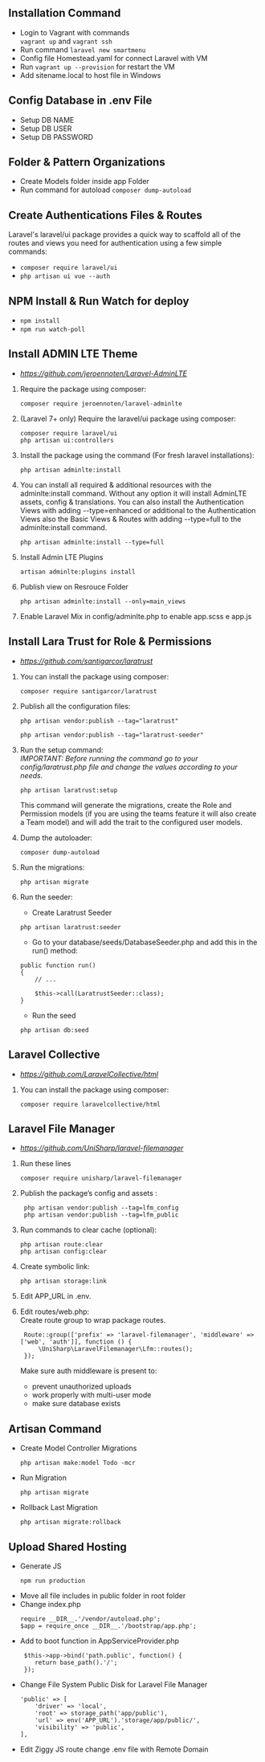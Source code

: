 ## Installation Command
- Login to Vagrant with commands <br>
`vagrant up` and `vagrant ssh` <br>
- Run command 
`laravel new smartmenu`
- Config file Homestead.yaml for connect Laravel with VM
- Run `vagrant up --provision` for restart the VM
- Add sitename.local to host file in Windows

## Config Database in .env File
- Setup DB NAME
- Setup DB USER
- Setup DB PASSWORD

## Folder & Pattern Organizations
- Create Models folder inside app Folder
- Run command for autoload `composer dump-autoload`

## Create Authentications Files & Routes
Laravel's laravel/ui package provides a quick way to scaffold all of the routes and views you need for authentication using a few simple commands:
- `composer require laravel/ui`
- `php artisan ui vue --auth`

## NPM Install & Run Watch for deploy
- `npm install`
- `npm run watch-poll`

## Install ADMIN LTE Theme
- *https://github.com/jeroennoten/Laravel-AdminLTE*
1. Require the package using composer:
    ```
    composer require jeroennoten/laravel-adminlte
    ```
2. (Laravel 7+ only) Require the laravel/ui package using composer:
    ```
    composer require laravel/ui
    php artisan ui:controllers
    ```
3. Install the package using the command (For fresh laravel installations):
    ```
    php artisan adminlte:install
    ```
4. You can install all required & additional resources with the adminlte:install command.
   Without any option it will install AdminLTE assets, config & translations. You can also install the Authentication 
   Views with adding --type=enhanced or additional to the Authentication Views also the Basic Views & Routes with adding 
   --type=full to the adminlte:install command.
    ```
    php artisan adminlte:install --type=full
    ```
   
5. Install Admin LTE Plugins
    ```
    artisan adminlte:plugins install
    ```
   
6. Publish view on Resrouce Folder
    ```
    php artisan adminlte:install --only=main_views
    ```
   
7. Enable Laravel Mix in config/adminlte.php to enable app.scss e app.js

  
## Install Lara Trust for Role & Permissions
- *https://github.com/santigarcor/laratrust*
1. You can install the package using composer:
    ```
    composer require santigarcor/laratrust
    ```
2. Publish all the configuration files:
    ```
    php artisan vendor:publish --tag="laratrust"
   ```
   ```
   php artisan vendor:publish --tag="laratrust-seeder"
   ```
3. Run the setup command:<br>
   *IMPORTANT:   Before running the command go to your config/laratrust.php file and change the values according to your needs.*
   ```
   php artisan laratrust:setup
   ```
   This command will generate the migrations, create the Role and Permission models (if you are using the teams feature it will also create a Team model) and will add the trait to the configured user models.
 4. Dump the autoloader:
    ```
    composer dump-autoload
    ```
 5. Run the migrations:
    ```
    php artisan migrate
    ```
 6. Run the seeder:<br>
    - Create Laratrust Seeder
    ```
    php artisan laratrust:seeder
    ```
    - Go to your database/seeds/DatabaseSeeder.php and add this in the run() method:
    ```
    public function run()
    {
        // ...
    
        $this->call(LaratrustSeeder::class);
    }
    ```  
    - Run the seed
     
    ```
    php artisan db:seed
    ```
## Laravel Collective
- *https://github.com/LaravelCollective/html*
1. You can install the package using composer:
    ```
    composer require laravelcollective/html
    ```
## Laravel File Manager
- *https://github.com/UniSharp/laravel-filemanager*
1. Run these lines
    ```
    composer require unisharp/laravel-filemanager
    ```

2. Publish the package’s config and assets :
    ```
     php artisan vendor:publish --tag=lfm_config
     php artisan vendor:publish --tag=lfm_public
    ```

3. Run commands to clear cache (optional):
    ```
    php artisan route:clear
    php artisan config:clear
    ```
4. Create symbolic link:
    ```
    php artisan storage:link
    ```
5. Edit APP_URL in .env.
 
6. Edit routes/web.php: <br>
Create route group to wrap package routes.
     ```
      Route::group(['prefix' => 'laravel-filemanager', 'middleware' => ['web', 'auth']], function () {
          \UniSharp\LaravelFilemanager\Lfm::routes();
      });
    ```
    Make sure auth middleware is present to:<br>
    - prevent unauthorized uploads
    - work properly with multi-user mode
    - make sure database exists

## Artisan Command
- Create Model Controller Migrations
    ```
    php artisan make:model Todo -mcr
    ```
- Run Migration
    ```
    php artisan migrate
    ```
- Rollback Last Migration
    ```
    php artisan migrate:rollback
    ```

## Upload Shared Hosting
- Generate JS
   ```
  npm run production
   ```
- Move all file includes in public folder in root folder
- Change index.php
    ```
    require __DIR__.'/vendor/autoload.php';
    $app = require_once __DIR__.'/bootstrap/app.php';
    ```
- Add to boot function in AppServiceProvider.php
    ```
     $this->app->bind('path.public', function() {
        return base_path().'/';
     });
    ```
- Change File System Public Disk for Laravel File Manager
    ```
    'public' => [
        'driver' => 'local',
        'root' => storage_path('app/public'),
        'url' => env('APP_URL').'storage/app/public/',
        'visibility' => 'public',
    ],
    ```  
- Edit Ziggy JS route change .env file with Remote Domain

